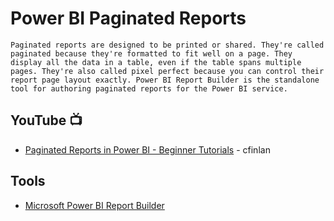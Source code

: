 # Power BI Paginated Reports
`
Paginated reports are designed to be printed or shared. They're called paginated because they're formatted to fit well on a page. They display all the data in a table, even if the table spans multiple pages. They're also called pixel perfect because you can control their report page layout exactly. Power BI Report Builder is the standalone tool for authoring paginated reports for the Power BI service.
`

## YouTube :tv:
* [Paginated Reports in Power BI - Beginner Tutorials](https://www.youtube.com/watch?v=78TZeiEhveY&list=PLx7LcKtN_gq-JVzM6L8xNNxX7kts-KflJ) - cfinlan


## Tools
* [Microsoft Power BI Report Builder](https://www.microsoft.com/en-us/download/details.aspx?id=58158)

